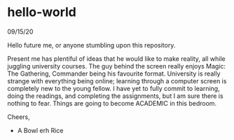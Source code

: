 # hello-world

09/15/20

Hello future me, or anyone stumbling upon this repository.

Present me has plentiful of ideas that he would like to make reality, all while juggling university courses.
The guy behind the screen really enjoys Magic: The Gathering, Commander being his favourite format.
University is really strange with everything being online; learning through a computer screen is completely new to the young fellow.
I have yet to fully commit to learning, doing the readings, and completing the assignments, but I am sure there is nothing to fear.
Things are going to become ACADEMIC in this bedroom.

Cheers,
- A Bowl erh Rice
